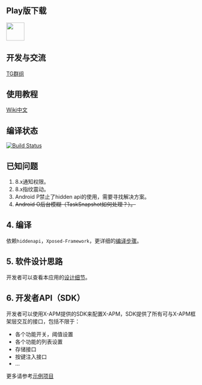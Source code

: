 ## Play版下载

<a href="https://play.google.com/store/apps/details?id=github.tornaco.xposedmoduletest"><img src="https://play.google.com/intl/en_us/badges/images/generic/en-play-badge.png" height="48"></a>

## 开发与交流

[TG群组](https://t.me/xposed_apm_mod)

## 使用教程

[Wiki中文](https://github.com/Tornaco/X-APM/wiki)

## 编译状态

[![Build Status](https://travis-ci.org/Tornaco/X-APM.svg?branch=master)](https://travis-ci.org/Tornaco/X-APM)

## 已知问题
1. 8.x通知权限。
2. 8.x指纹震动。
3. Android P禁止了hidden api的使用，需要寻找解决方案。
4. ~~Android O后台模糊（TaskSnapshot如何处理？）。~~

## 4. 编译
依赖```hiddenapi```，```Xposed-Framework```，更详细的[编译步骤](https://github.com/Tornaco/X-APM/tree/master/build_var_controls)。

## 5. 软件设计思路
开发者可以查看本应用的[设计细节](https://github.com/Tornaco/X-APM/blob/master/FUNC_DESIGN.md)。

## 6. 开发者API（SDK）
开发者可以使用X-APM提供的SDK来配置X-APM，SDK提供了所有可与X-APM框架层交互的接口，包括不限于：
* 各个功能开关，阈值设置
* 各个功能的列表设置
* 存储接口
* 按键注入接口
* ...

更多请参考[示例项目](https://github.com/Tornaco/X-APM-Base-Sample)
